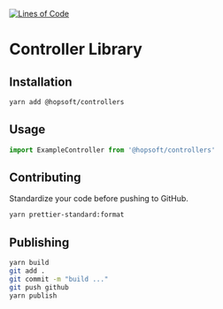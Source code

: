 [![Lines of Code](http://img.shields.io/badge/lines_of_code-375-brightgreen.svg?style=flat)](http://blog.codinghorror.com/the-best-code-is-no-code-at-all/)

# Controller Library

## Installation

```sh
yarn add @hopsoft/controllers
```

## Usage

```js
import ExampleController from '@hopsoft/controllers'
```

## Contributing

Standardize your code before pushing to GitHub.

```sh
yarn prettier-standard:format
```

## Publishing

```sh
yarn build
git add .
git commit -m "build ..."
git push github
yarn publish
```
